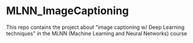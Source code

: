 # MLNN_ImageCaptioning
This repo contains the project about "image captioning w/ Deep Learning techniques" in the MLNN (Machine Learning and Neural Networks) course
